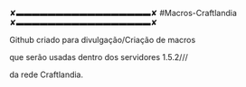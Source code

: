 ✘▬▬▬▬▬▬▬▬▬▬▬▬▬▬▬▬▬✘
#Macros-Craftlandia
✘▬▬▬▬▬▬▬▬▬▬▬▬▬▬▬▬▬✘


Github criado para divulgação/Criação de macros

que serão usadas dentro dos servidores 1.5.2///

da rede Craftlandia.
